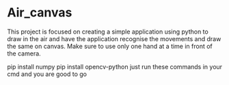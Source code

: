 # Air_canvas
This project is focused on creating a simple application using python to draw in the air and have the application recognise the movements and draw the same on canvas. Make sure to use only one hand at a time in front of the camera.

pip install numpy
pip install opencv-python 
just run these commands in your cmd and you are good to go
